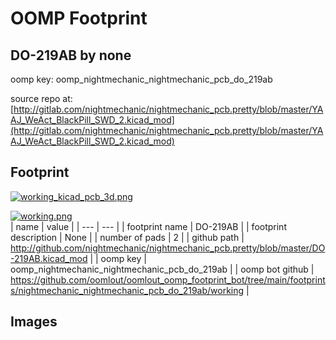 # OOMP Footprint  
## DO-219AB  by none  
  
oomp key: oomp_nightmechanic_nightmechanic_pcb_do_219ab  
  
source repo at: [http://gitlab.com/nightmechanic/nightmechanic_pcb.pretty/blob/master/YAAJ_WeAct_BlackPill_SWD_2.kicad_mod](http://gitlab.com/nightmechanic/nightmechanic_pcb.pretty/blob/master/YAAJ_WeAct_BlackPill_SWD_2.kicad_mod)  
## Footprint  
  
[![working_kicad_pcb_3d.png](working_kicad_pcb_3d_600.png)](working_kicad_pcb_3d.png)  
  
[![working.png](working_600.png)](working.png)  
| name | value | 
| --- | --- | 
| footprint name | DO-219AB | 
| footprint description | None | 
| number of pads | 2 | 
| github path | http://github.com/nightmechanic/nightmechanic_pcb.pretty/blob/master/DO-219AB.kicad_mod | 
| oomp key | oomp_nightmechanic_nightmechanic_pcb_do_219ab | 
| oomp bot github | https://github.com/oomlout/oomlout_oomp_footprint_bot/tree/main/footprints/nightmechanic_nightmechanic_pcb_do_219ab/working | 
## Images  
